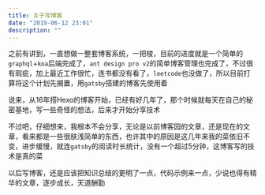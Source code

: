 ```yaml
---
title: 关于写博客
date: "2019-06-12 23:01"
description: ""
---
```


之前有讲到，一直想做一整套博客系统，一把梭，目前的进度就是一个简单的`graphql`+`koa`后端完成了，`ant design pro v2`的简单博客管理也完成了，不过很有瑕疵，加上最近工作很忙，连书都没有看了，`leetcode`也没做了，所以目前打算将这个计划先搁置，用`gatsby`搭建的博客先使用着

说来，从16年搭Hexo的博客开始，已经有好几年了，那个时候就每天在自己的秘密基地，写一些奇怪的想法，后来才开始分享技术

不过吧，仔细想来，我根本不会分享，无论是以前博客园的文章，还是现在的文章，看来都是一些很肤浅简单的东西，也许其中的原因是这几年来我的菜依旧不变，进步缓慢，就连`gatsby`的阅读时长统计，没有一个超过5分钟，这博客写的技术是真的菜

以后写博客，还是应该把知识总结的更明了一点，代码示例来一点，少说也得有精华的文章，逐步成长，天道酬勤

